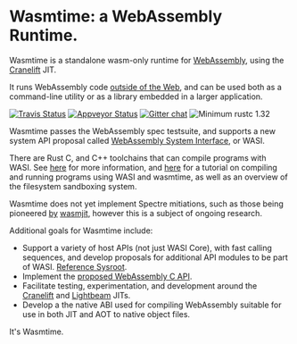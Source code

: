 # Wasmtime: a WebAssembly Runtime.

Wasmtime is a standalone wasm-only runtime for [WebAssembly], using the [Cranelift] JIT.

It runs WebAssembly code [outside of the Web], and can be used both as a command-line
utility or as a library embedded in a larger application.

[WebAssembly]: https://webassembly.org/
[Cranelift]: https://github.com/CraneStation/cranelift
[outside of the Web]: https://webassembly.org/docs/non-web/

[![Travis Status](https://travis-ci.org/CraneStation/wasmtime.svg?branch=master)](https://travis-ci.org/CraneStation/wasmtime)
[![Appveyor Status](https://ci.appveyor.com/api/projects/status/vxvpt2plriy5s0mc?svg=true)](https://ci.appveyor.com/project/CraneStation/cranelift)
[![Gitter chat](https://badges.gitter.im/CraneStation/CraneStation.svg)](https://gitter.im/CraneStation/Lobby)
![Minimum rustc 1.32](https://img.shields.io/badge/rustc-1.32+-green.svg)

Wasmtime passes the WebAssembly spec testsuite, and supports a new system
API proposal called [WebAssembly System Interface], or WASI.

There are Rust C, and C++ toolchains that can compile programs with WASI. See
[here][WASI intro] for more information, and [here][WASI tutorial] for a
tutorial on compiling and running programs using WASI and wasmtime, as
well as an overview of the filesystem sandboxing system.

Wasmtime does not yet implement Spectre mitiations, such as those being
pioneered [by](https://www.wasmjit.org/blog/spectre-mitigations-part-1.html)
[wasmjit](https://www.wasmjit.org/blog/spectre-mitigations-part-2.html),
however this is a subject of ongoing research.

[CloudABI]: https://cloudabi.org/
[WebAssembly System Interface]: docs/WASI-overview.md
[WASI intro]: docs/WASI-intro.md
[WASI tutorial]: docs/WASI-tutorial.md

Additional goals for Wasmtime include:
 - Support a variety of host APIs (not just WASI Core), with fast calling sequences,
   and develop proposals for additional API modules to be part of WASI.
   [Reference Sysroot](https://github.com/WebAssembly/reference-sysroot).
 - Implement the [proposed WebAssembly C API].
 - Facilitate testing, experimentation, and development around the [Cranelift] and
   [Lightbeam] JITs.
 - Develop a the native ABI used for compiling WebAssembly suitable for use in both
   JIT and AOT to native object files.

[proposed WebAssembly C API]: https://github.com/rossberg/wasm-c-api
[Cranelift]: https://github.com/CraneStation/cranelift
[Lightbeam]: https://github.com/CraneStation/lightbeam

It's Wasmtime.
